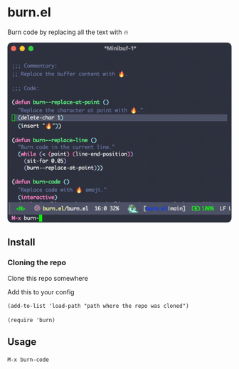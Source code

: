 # burn.el

Burn code by replacing all the text with 🔥

![burn-code](./images/burn-code.gif)

## Install

### Cloning the repo

Clone this repo somewhere

Add this to your config

```elisp
(add-to-list 'load-path "path where the repo was cloned")

(require 'burn)
```

## Usage

`M-x burn-code`
